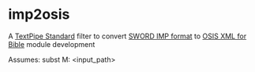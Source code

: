 # imp2osis
A [TextPipe Standard](https://datamystic.com/textpipe) filter to convert [SWORD IMP format](https://wiki.crosswire.org/File_Formats) to [OSIS XML for Bible](https://wiki.crosswire.org/OSIS_Bibles) module development

Assumes: subst M: <input_path>
